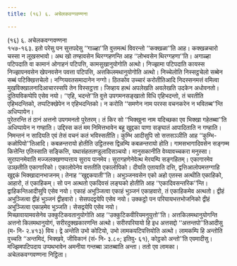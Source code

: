 ```yaml
---
title: (१६) ६. अचेलकवग्गवण्णना

---
```

(१६) ६. अचेलकवग्गवण्णना  
१५७-१६३. इतो परेसु पन सुत्तपदेसु ‘‘गाळ्हा’’ति वुत्तमत्थं विवरन्तो ‘‘कक्खळा’’ति आह। कक्खळचारो चस्सा न लूखसभावो। अथ खो तण्हावसेन थिरग्गहणन्ति आह ‘‘लोभवसेन थिरग्गहणा’’ति। अगाळ्हा पटिपदाति वा कामानं ओगाहनं पटिपत्ति, कामसुखानुयोगोति अत्थो। निज्झामा पटिपदाति कायस्स निज्झापनवसेन खेपनवसेन पवत्ता पटिपत्ति, अत्तकिलमथानुयोगोति अत्थो। निच्चेलोति निस्सट्ठचेलो सब्बेन सब्बं पटिक्खित्तचेलो। नग्गियवतसमादानेन नग्गो। ठितकोव उच्चारं करोतीतिआदि निदस्सनमत्तं वमित्वा मुखविक्खालनादिआचारस्सपि तेन विस्सट्ठत्ता। जिव्हाय हत्थं अपलेखति अवलेखति उदकेन अधोवनतो। दुतियविकप्पेपि एसेव नयो। ‘‘एहि, भदन्ते’’ति वुत्ते उपगमनसङ्खातो विधि एहिभदन्तो, तं चरतीति एहिभदन्तिको, तप्पटिक्खेपेन न एहिभदन्तिको। न करोति ‘‘समणेन नाम परस्स वचनकरेन न भवितब्ब’’न्ति अधिप्पायेन।  
पुरेतरन्ति तं ठानं अत्तनो उपगमनतो पुरेतरम्। तं किर सो ‘‘भिक्खुना नाम यदिच्छका एव भिक्खा गहेतब्बा’’ति अधिप्पायेन न गण्हाति। उद्दिस्स कतं मम निमित्तभावेन बहू खुद्दका पाणा सङ्घातं आपादिताति न गण्हाति। निमन्तनं न सादियति एवं तेसं वचनं कतं भविस्सतीति। कुम्भि आदीसुपि सो सत्तसञ्ञीति आह ‘‘कुम्भि-कळोपियो’’तिआदि। कबळन्तरायो होतीति उट्ठितस्स द्विन्नम्पि कबळन्तरायो होति। गामसभागादिवसेन सङ्गम्म कित्तेन्ति एतिस्साति सङ्कित्ति, यथासंहततण्डुलादिसञ्चयो। मानुसकानीति वेय्यावच्चकरा मनुस्सा।  
सुरापानमेवाति मज्जलक्खणप्पत्ताय सुराय पानमेव। सुरागहणेनेवेत्थ मेरयम्पि सङ्गहितम्। एकागारमेव उञ्छतीति एकागारिको। एकालोपेनेव वत्ततीति एकालोपिको। दीयति एतायाति दत्ति, द्वत्तिआलोपमत्तग्गाहि खुद्दकं भिक्खादानभाजनम्। तेनाह ‘‘खुद्दकपाती’’ति। अभुञ्जनवसेन एको अहो एतस्स अत्थीति एकाहिको, आहारो, तं एकाहिकम्। सो पन अत्थतो एकदिवसं लङ्घको होतीति आह ‘‘एकादिवसन्तरिक’’न्ति। द्वाहिकन्तिआदीसुपि एसेव नयो। एकाहं अभुञ्जित्वा एकाहं भुञ्जनं एकाहवारो, तं एकाहिकमेव अत्थतो। द्वीहं अभुञ्जित्वा द्वीहं भुञ्जनं द्वीहवारो। सेसपदद्वयेपि एसेव नयो। उक्कट्ठो पन परियायभत्तभोजनिको द्वीहं अभुञ्जित्वा एकाहमेव भुञ्जति। सेसद्वयेपि एसेव नयो।  
मिच्छावायामवसेनेव उक्कुटिकवतानुयोगोति आह ‘‘उक्कुटिकवीरियमनुयुत्तो’’ति। अत्तकिलमथानुयोगन्ति अत्तनो किलमथानुयोगं, सरीरदुक्खकारणन्ति अत्थो। सरीरपरियायो हि इध अत्तसद्दो ‘‘अत्तन्तपो’’तिआदीसु (म॰ नि॰ २.४१३) विय। द्वे अन्तेति उभो कोटियो, उभो लामकपटिपत्तियोति अत्थो। लामकम्पि हि अन्तोति वुच्चति ‘‘अन्तमिदं, भिक्खवे, जीविकानं (सं॰ नि॰ ३.८०; इतिवु॰ ६१), कोट्ठको अन्तो’’ति एवमादीसु। मज्झिमपटिपदाय उप्पथभावेन अमनीया गन्तब्बा ञातब्बाति अन्ता। ततो एव लामका।  
अचेलकवग्गवण्णना निट्ठिता।  